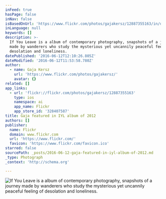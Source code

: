 ```yaml
---
inFeed: true
hasPage: false
inNav: false
isBasedOnUrl: 'https://www.flickr.com/photos/gajakersz/12887355163/in/dateposted/'
inLanguage: null
keywords: []
description: >-
  If You Leave is a album of contemporary photography, snapshots of a journey
  made by wanderers who study the mysterious yet uncannily peaceful feeling of
  desolation and loneliness. 
datePublished: '2016-06-12T12:10:26.805Z'
dateModified: '2016-06-12T11:53:58.780Z'
author:
  - name: Gaja Kersz
    url: 'https://www.flickr.com/photos/gajakersz/'
    avatar: {}
related: []
app_links:
  - url: 'flickr://flickr.com/photos/gajakersz/12887355163'
    type: ios
    namespace: ai
    app_name: Flickr
    app_store_id: '328407587'
title: Gaja featured in IYL album of 2012
authors: []
publisher:
  name: Flickr
  domain: www.flickr.com
  url: 'https://www.flickr.com/'
  favicon: 'https://www.flickr.com/favicon.ico'
starred: false
sourcePath: _posts/2016-06-12-gaja-featured-in-iyl-album-of-2012.md
_type: Photograph
_context: 'http://schema.org'

---
```

![If You Leave is a album of contemporary photography, snapshots of a journey made by wanderers who study the mysterious yet uncannily peaceful feeling of desolation and loneliness. ](https://s3-us-west-2.amazonaws.com/the-grid-img/p/6d0ab3ebde8d065ffd380c8510f264bf370a78b3.jpg)